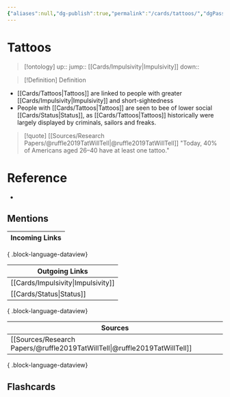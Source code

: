 ```yaml
---
{"aliases":null,"dg-publish":true,"permalink":"/cards/tattoos/","dgPassFrontmatter":true}
---
```


# Tattoos

> [!ontology]
> up:: 
> jump:: [[Cards/Impulsivity\|Impulsivity]]
> down:: 

> [!Definition] Definition

- [[Cards/Tattoos\|Tattoos]] are linked to people with greater [[Cards/Impulsivity\|Impulsivity]] and short-sightedness 
- People with [[Cards/Tattoos\|Tattoos]] are seen to bee of lower social [[Cards/Status\|Status]], as [[Cards/Tattoos\|Tattoos]] historically were largely displayed by criminals, sailors and freaks.

> [!quote] [[Sources/Research Papers/@ruffle2019TatWillTell\|@ruffle2019TatWillTell]]
> "Today, 40% of Americans aged 26–40 have at least one tattoo."

# Reference

- 

## Mentions

| Incoming Links |
| -------------- |

{ .block-language-dataview}

| Outgoing Links                        |
| ------------------------------------- |
| [[Cards/Impulsivity\|Impulsivity]] |
| [[Cards/Status\|Status]]           |

{ .block-language-dataview}

| Sources                                                                       |
| ----------------------------------------------------------------------------- |
| [[Sources/Research Papers/@ruffle2019TatWillTell\|@ruffle2019TatWillTell]] |

{ .block-language-dataview}

## Flashcards